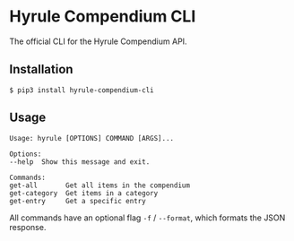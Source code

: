 # Hyrule Compendium CLI
The official CLI for the Hyrule Compendium API.

## Installation

    $ pip3 install hyrule-compendium-cli

## Usage

    Usage: hyrule [OPTIONS] COMMAND [ARGS]...

    Options:
    --help  Show this message and exit.

    Commands:
    get-all       Get all items in the compendium
    get-category  Get items in a category
    get-entry     Get a specific entry

All commands have an optional flag `-f` / `--format`, which formats the JSON response.
